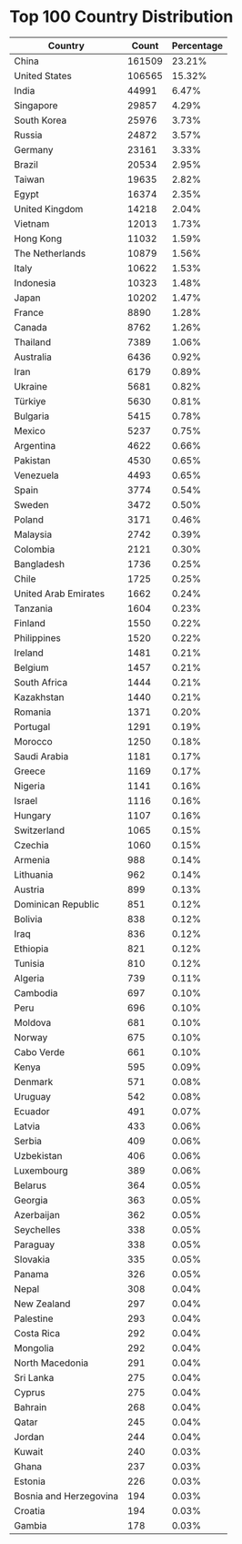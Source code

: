 # Top 100 Country Distribution
| Country | Count | Percentage |
|----|----|----|
| China | 161509 | 23.21% |
| United States | 106565 | 15.32% |
| India | 44991 | 6.47% |
| Singapore | 29857 | 4.29% |
| South Korea | 25976 | 3.73% |
| Russia | 24872 | 3.57% |
| Germany | 23161 | 3.33% |
| Brazil | 20534 | 2.95% |
| Taiwan | 19635 | 2.82% |
| Egypt | 16374 | 2.35% |
| United Kingdom | 14218 | 2.04% |
| Vietnam | 12013 | 1.73% |
| Hong Kong | 11032 | 1.59% |
| The Netherlands | 10879 | 1.56% |
| Italy | 10622 | 1.53% |
| Indonesia | 10323 | 1.48% |
| Japan | 10202 | 1.47% |
| France | 8890 | 1.28% |
| Canada | 8762 | 1.26% |
| Thailand | 7389 | 1.06% |
| Australia | 6436 | 0.92% |
| Iran | 6179 | 0.89% |
| Ukraine | 5681 | 0.82% |
| Türkiye | 5630 | 0.81% |
| Bulgaria | 5415 | 0.78% |
| Mexico | 5237 | 0.75% |
| Argentina | 4622 | 0.66% |
| Pakistan | 4530 | 0.65% |
| Venezuela | 4493 | 0.65% |
| Spain | 3774 | 0.54% |
| Sweden | 3472 | 0.50% |
| Poland | 3171 | 0.46% |
| Malaysia | 2742 | 0.39% |
| Colombia | 2121 | 0.30% |
| Bangladesh | 1736 | 0.25% |
| Chile | 1725 | 0.25% |
| United Arab Emirates | 1662 | 0.24% |
| Tanzania | 1604 | 0.23% |
| Finland | 1550 | 0.22% |
| Philippines | 1520 | 0.22% |
| Ireland | 1481 | 0.21% |
| Belgium | 1457 | 0.21% |
| South Africa | 1444 | 0.21% |
| Kazakhstan | 1440 | 0.21% |
| Romania | 1371 | 0.20% |
| Portugal | 1291 | 0.19% |
| Morocco | 1250 | 0.18% |
| Saudi Arabia | 1181 | 0.17% |
| Greece | 1169 | 0.17% |
| Nigeria | 1141 | 0.16% |
| Israel | 1116 | 0.16% |
| Hungary | 1107 | 0.16% |
| Switzerland | 1065 | 0.15% |
| Czechia | 1060 | 0.15% |
| Armenia | 988 | 0.14% |
| Lithuania | 962 | 0.14% |
| Austria | 899 | 0.13% |
| Dominican Republic | 851 | 0.12% |
| Bolivia | 838 | 0.12% |
| Iraq | 836 | 0.12% |
| Ethiopia | 821 | 0.12% |
| Tunisia | 810 | 0.12% |
| Algeria | 739 | 0.11% |
| Cambodia | 697 | 0.10% |
| Peru | 696 | 0.10% |
| Moldova | 681 | 0.10% |
| Norway | 675 | 0.10% |
| Cabo Verde | 661 | 0.10% |
| Kenya | 595 | 0.09% |
| Denmark | 571 | 0.08% |
| Uruguay | 542 | 0.08% |
| Ecuador | 491 | 0.07% |
| Latvia | 433 | 0.06% |
| Serbia | 409 | 0.06% |
| Uzbekistan | 406 | 0.06% |
| Luxembourg | 389 | 0.06% |
| Belarus | 364 | 0.05% |
| Georgia | 363 | 0.05% |
| Azerbaijan | 362 | 0.05% |
| Seychelles | 338 | 0.05% |
| Paraguay | 338 | 0.05% |
| Slovakia | 335 | 0.05% |
| Panama | 326 | 0.05% |
| Nepal | 308 | 0.04% |
| New Zealand | 297 | 0.04% |
| Palestine | 293 | 0.04% |
| Costa Rica | 292 | 0.04% |
| Mongolia | 292 | 0.04% |
| North Macedonia | 291 | 0.04% |
| Sri Lanka | 275 | 0.04% |
| Cyprus | 275 | 0.04% |
| Bahrain | 268 | 0.04% |
| Qatar | 245 | 0.04% |
| Jordan | 244 | 0.04% |
| Kuwait | 240 | 0.03% |
| Ghana | 237 | 0.03% |
| Estonia | 226 | 0.03% |
| Bosnia and Herzegovina | 194 | 0.03% |
| Croatia | 194 | 0.03% |
| Gambia | 178 | 0.03% |
